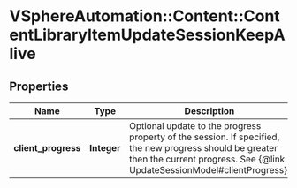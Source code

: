 # VSphereAutomation::Content::ContentLibraryItemUpdateSessionKeepAlive

## Properties
Name | Type | Description | Notes
------------ | ------------- | ------------- | -------------
**client_progress** | **Integer** | Optional update to the progress property of the session. If specified, the new progress should be greater then the current progress. See {@link UpdateSessionModel#clientProgress}. | [optional] 


